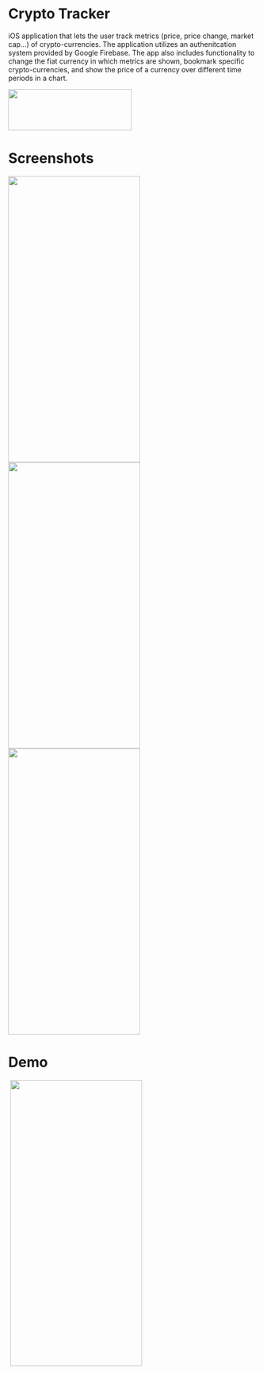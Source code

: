 # Crypto Tracker

iOS application that lets the user track metrics (price, price change, market cap...) of crypto-currencies. The application utilizes an authenitcation 
system provided by Google Firebase. The app also includes functionality to change the fiat currency in which metrics are shown, bookmark specific 
crypto-currencies, and show the price of a currency over different time periods in a chart. 

<img src="https://user-images.githubusercontent.com/90746623/210176495-c7f8d647-84b7-460c-9d2b-e4efc1bb0fd3.png" width="249" height="83"/>

# Screenshots 

<img src="https://user-images.githubusercontent.com/90746623/209684459-b4bbfef4-d573-4ae2-8431-477d5201b505.PNG" width="266" height="576"/><img src="https://user-images.githubusercontent.com/90746623/209684479-3abe8a03-b455-4c63-9ea2-27ae8d2ff05d.PNG" width="266" height="576"/><img src="https://user-images.githubusercontent.com/90746623/209684481-2f21ca9d-912c-4c6c-9ad5-f120dc6596e2.PNG" width="266" height="576"/>

# Demo 

 <img/> <img src="https://user-images.githubusercontent.com/90746623/210065407-b043a21f-899c-46dc-9e7c-a0987e25061d.gif" width="266" height="576"/>

